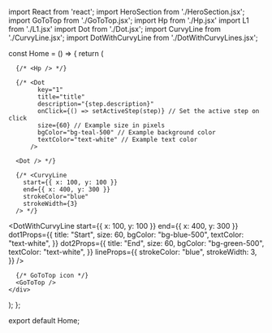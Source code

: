 import React from 'react';
import HeroSection from './HeroSection.jsx';
import GoToTop from './GoToTop.jsx';
import Hp from './Hp.jsx'
import L1 from './L1.jsx'
import Dot from './Dot.jsx';
import CurvyLine from './CurvyLine.jsx';
import DotWithCurvyLine from './DotWithCurvyLines.jsx';

const Home = () => {
  return (
    <div className="text-center">
      
      {/* <Hp /> */}

      {/* <Dot
            key="1"
            title="title"
            description="{step.description}"
            onClick={() => setActiveStep(step)} // Set the active step on click
            size={60} // Example size in pixels
            bgColor="bg-teal-500" // Example background color
            textColor="text-white" // Example text color
          />

      <Dot /> */}

      {/* <CurvyLine
        start={{ x: 100, y: 100 }}
        end={{ x: 400, y: 300 }}
        strokeColor="blue"
        strokeWidth={3}
      /> */}



<DotWithCurvyLine
        start={{ x: 100, y: 100 }}
        end={{ x: 400, y: 300 }}
        dot1Props={{
          title: "Start",
          size: 60,
          bgColor: "bg-blue-500",
          textColor: "text-white",
        }}
        dot2Props={{
          title: "End",
          size: 60,
          bgColor: "bg-green-500",
          textColor: "text-white",
        }}
        lineProps={{
          strokeColor: "blue",
          strokeWidth: 3,
        }}
      />





      {/* GoToTop icon */}
      <GoToTop />
    </div>
  );
};

export default Home;
